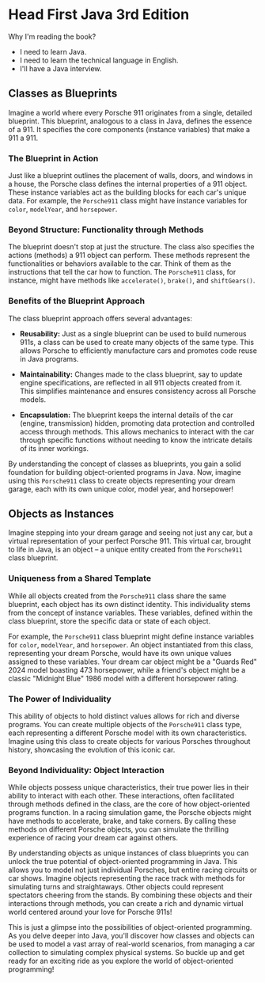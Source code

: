 # Head First Java 3rd Edition

Why I'm reading the book?

- I need to learn Java.
- I need to learn the technical language in English.
- I'll have a Java interview.

## Classes as Blueprints

Imagine a world where every Porsche 911 originates from a single, detailed blueprint. This blueprint, analogous to a class in Java, defines the essence of a 911. It specifies the core components (instance variables) that make a 911 a 911.

### The Blueprint in Action

Just like a blueprint outlines the placement of walls, doors, and windows in a house, the Porsche class defines the internal properties of a 911 object. These instance variables act as the building blocks for each car's unique data. For example, the `Porsche911` class might have instance variables for `color`, `modelYear`, and `horsepower`.

### Beyond Structure: Functionality through Methods

The blueprint doesn't stop at just the structure. The class also specifies the actions (methods) a 911 object can perform. These methods represent the functionalities or behaviors available to the car. Think of them as the instructions that tell the car how to function. The `Porsche911` class, for instance, might have methods like `accelerate()`, `brake()`, and `shiftGears()`.

### Benefits of the Blueprint Approach

The class blueprint approach offers several advantages:

- **Reusability:** Just as a single blueprint can be used to build numerous 911s, a class can be used to create many objects of the same type. This allows Porsche to efficiently manufacture cars and promotes code reuse in Java programs.

- **Maintainability:** Changes made to the class blueprint, say to update engine specifications, are reflected in all 911 objects created from it. This simplifies maintenance and ensures consistency across all Porsche models.

- **Encapsulation:** The blueprint keeps the internal details of the car (engine, transmission) hidden, promoting data protection and controlled access through methods. This allows mechanics to interact with the car through specific functions without needing to know the intricate details of its inner workings.

By understanding the concept of classes as blueprints, you gain a solid foundation for building object-oriented programs in Java. Now, imagine using this `Porsche911` class to create objects representing your dream garage, each with its own unique color, model year, and horsepower!

## Objects as Instances

Imagine stepping into your dream garage and seeing not just any car, but a virtual representation of your perfect Porsche 911. This virtual car, brought to life in Java, is an object – a unique entity created from the `Porsche911` class blueprint.

### Uniqueness from a Shared Template

While all objects created from the `Porsche911` class share the same blueprint, each object has its own distinct identity. This individuality stems from the concept of instance variables. These variables, defined within the class blueprint, store the specific data or state of each object.

For example, the `Porsche911` class blueprint might define instance variables for `color`, `modelYear`, and `horsepower`. An object instantiated from this class, representing your dream Porsche, would have its own unique values assigned to these variables. Your dream car object might be a "Guards Red" 2024 model boasting 473 horsepower, while a friend's object might be a classic "Midnight Blue" 1986 model with a different horsepower rating.

### The Power of Individuality

This ability of objects to hold distinct values allows for rich and diverse programs. You can create multiple objects of the `Porsche911` class type, each representing a different Porsche model with its own characteristics. Imagine using this class to create objects for various Porsches throughout history, showcasing the evolution of this iconic car.

### Beyond Individuality: Object Interaction

While objects possess unique characteristics, their true power lies in their ability to interact with each other. These interactions, often facilitated through methods defined in the class, are the core of how object-oriented programs function. In a racing simulation game, the Porsche objects might have methods to accelerate, brake, and take corners. By calling these methods on different Porsche objects, you can simulate the thrilling experience of racing your dream car against others.

By understanding objects as unique instances of class blueprints you can unlock the true potential of object-oriented programming in Java. This allows you to model not just individual Porsches, but entire racing circuits or car shows. Imagine objects representing the race track with methods for simulating turns and straightaways.  Other objects could represent spectators cheering from the stands.  By combining these objects and their interactions through methods, you can create a rich and dynamic virtual world centered around your love for Porsche 911s!

This is just a glimpse into the possibilities of object-oriented programming.  As you delve deeper into Java, you'll discover how classes and objects can be used to model a vast array of real-world scenarios, from managing a car collection to simulating complex physical systems. So buckle up and get ready for an exciting ride as you explore the world of object-oriented programming!
